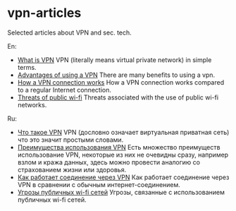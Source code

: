 # vpn-articles
Selected articles about VPN and sec. tech.

En:
- [What is VPN](https://www.vpnfo.com/en-US/articles/en/what_is_vpn) VPN (literally means virtual private network) in simple terms.
- [Advantages of using a VPN](https://www.vpnfo.com/en-US/articles/en/advantages_vpn) There are many benefits to using a vpn.
- [How a VPN connection works](https://www.vpnfo.com/en-US/articles/en/how_it_works) How a VPN connection works compared to a regular Internet connection.
- [Threats of public wi-fi](https://www.vpnfo.com/en-US/articles/en/threats_public_wifi) Threats associated with the use of public wi-fi networks.

Ru:
- [Что такое VPN](https://www.vpnfo.com/ru/articles/ru/what_is_vpn) VPN (дословно означает виртуальная приватная сеть) что это значит простыми словами.
- [Преимущества использования VPN](https://www.vpnfo.com/ru/articles/ru/advantages_vpn) Есть множество преимуществ использование VPN, некоторые из них не очевидны сразу, например взлом и кража данных, здесь можно провести аналогию со страхованием жизни или здоровья.
- [Как работает соединение через VPN](https://www.vpnfo.com/ru/articles/ru/how_it_works) Как работает соединение через VPN в сравнении с обычным интернет-соединением.
- [Угрозы публичных wi-fi сетей](https://www.vpnfo.com/ru/articles/ru/threats_public_wifi) Угрозы, связанные с использованием публичных wi-fi сетей.
